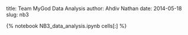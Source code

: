 title: Team MyGod Data Analysis
author: Ahdiv Nathan
date: 2014-05-18
slug: nb3 

{% notebook NB3_data_analysis.ipynb cells[:] %}

